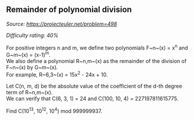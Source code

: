 Remainder of polynomial division
--------------------------------

*Source: https://projecteuler.net/problem=498*


*Difficulty rating: 40%*

For positive integers n and m, we define two polynomials F~n~(x) = x<sup>n</sup>
and G~m~(x) = (x-1)<sup>m</sup>.\
 We also define a polynomial R~n,m~(x) as the remainder of the division
of F~n~(x) by G~m~(x).\
 For example, R~6,3~(x) = 15x<sup>2</sup> - 24x + 10.

Let C(n, m, d) be the absolute value of the coefficient of the d-th
degree term of R~n,m~(x).\
 We can verify that C(6, 3, 1) = 24 and C(100, 10, 4) = 227197811615775.

Find C(10<sup>13</sup>, 10<sup>12</sup>, 10<sup>4</sup>) mod 999999937.
